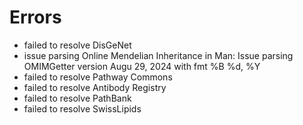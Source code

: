 # Errors

- failed to resolve DisGeNet
- issue parsing Online Mendelian Inheritance in Man: Issue parsing OMIMGetter version Augu 29, 2024 with fmt %B %d, %Y
- failed to resolve Pathway Commons
- failed to resolve Antibody Registry
- failed to resolve PathBank
- failed to resolve SwissLipids